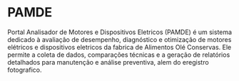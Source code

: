 # PAMDE
Portal Analisador de Motores e Dispositivos Eletricos (PAMDE) é um sistema dedicado à avaliação de desempenho, diagnóstico e otimização de motores elétricos e dispositivos eletricos da fabrica de Alimentos Olé Conservas. Ele permite a coleta de dados, comparações técnicas e a geração de relatórios detalhados para manutenção e análise preventiva, alem do eregistro fotografico.
